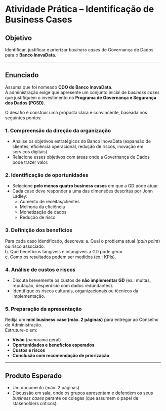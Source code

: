# Atividade Prática –  Identificação de Business Cases

## Objetivo
Identificar, justificar e priorizar *business cases* de Governança de Dados para o **Banco InovaData**.

---

## Enunciado
Assuma que foi nomeado **CDO do Banco InovaData**.  
A administração exige que apresente um conjunto inicial de *business cases* que justifiquem o investimento no **Programa de Governança e Segurança dos Dados (PGSD)**.

O desafio é construir uma proposta clara e convincente, baseada nos seguintes pontos:

### 1. Compreensão da direção da organização
- Analise os objetivos estratégicos do Banco InovaData (expansão de clientes, eficiência operacional, redução de riscos, inovação em serviços digitais).  
- Relacione esses objetivos com áreas onde a Governança de Dados pode trazer valor.  

### 2. Identificação de oportunidades
- Selecione **pelo menos quatro business cases** em que a GD pode atuar.  
- Cada caso deve responder a uma das dimensões descritas por John Ladley:
  - Aumento de receitas/clientes  
  - Melhoria da eficiência  
  - Monetização de dados  
  - Redução de risco  

### 3. Definição dos benefícios
Para cada caso identificado, descreva:
a. Qual o problema atual (*pain point*) ou risco associado.  
b. Que benefícios tangíveis e intangíveis a GD pode gerar.  
c. Como os resultados podem ser medidos (ex.: KPIs).  

### 4. Análise de custos e riscos
- Discuta brevemente os custos de **não implementar GD** (ex.: multas, reputação, desperdício com dados redundantes).  
- Identifique os riscos culturais, organizacionais ou técnicos da implementação.  

### 5. Preparação da apresentação
Redija um **mini business case (máx. 2 páginas)** para entregar ao Conselho de Administração.  
Estruture-o em:
- **Visão** (panorama geral)  
- **Oportunidades e benefícios esperados**  
- **Custos e riscos**  
- **Conclusão com recomendação de priorização**  

---

## Produto Esperado
- Um documento (máx. 2 páginas)  
- Discussão em sala, onde os grupos apresentam e defendem os seus *business cases* perante os colegas (que assumem o papel de stakeholders críticos).  
